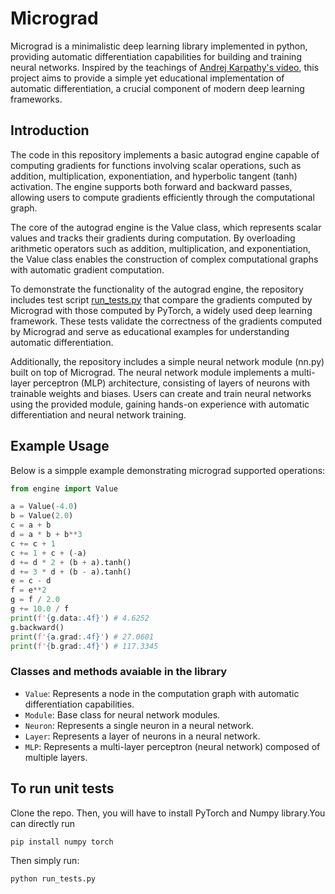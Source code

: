 # Micrograd

Micrograd is a minimalistic deep learning library implemented in python, providing automatic differentiation capabilities for building and training neural networks. Inspired by the teachings of [Andrej Karpathy's video](https://www.youtube.com/watch?v=VMj-3S1tku0&list=PLAqhIrjkxbuWI23v9cThsA9GvCAUhRvKZ&index=1), this project aims to provide a simple yet educational implementation of automatic differentiation, a crucial component of modern deep learning frameworks.

## Introduction

The code in this repository implements a basic autograd engine capable of computing gradients for functions involving scalar operations, such as addition, multiplication, exponentiation, and hyperbolic tangent (tanh) activation. The engine supports both forward and backward passes, allowing users to compute gradients efficiently through the computational graph.

The core of the autograd engine is the Value class, which represents scalar values and tracks their gradients during computation. By overloading arithmetic operators such as addition, multiplication, and exponentiation, the Value class enables the construction of complex computational graphs with automatic gradient computation.

To demonstrate the functionality of the autograd engine, the repository includes test script [run_tests.py](run_tests.py) that compare the gradients computed by Micrograd with those computed by PyTorch, a widely used deep learning framework. These tests validate the correctness of the gradients computed by Micrograd and serve as educational examples for understanding automatic differentiation.

Additionally, the repository includes a simple neural network module (nn.py) built on top of Micrograd. The neural network module implements a multi-layer perceptron (MLP) architecture, consisting of layers of neurons with trainable weights and biases. Users can create and train neural networks using the provided module, gaining hands-on experience with automatic differentiation and neural network training.

## Example Usage

Below is a simpple example demonstrating micrograd supported operations:
```python
from engine import Value

a = Value(-4.0)
b = Value(2.0)
c = a + b
d = a * b + b**3
c += c + 1
c += 1 + c + (-a)
d += d * 2 + (b + a).tanh()
d += 3 * d + (b - a).tanh()
e = c - d
f = e**2
g = f / 2.0
g += 10.0 / f
print(f'{g.data:.4f}') # 4.6252
g.backward()
print(f'{a.grad:.4f}') # 27.0601
print(f'{b.grad:.4f}') # 117.3345
```

### Classes and methods avaiable in the library

- `Value`: Represents a node in the computation graph with automatic differentiation capabilities.
- `Module`: Base class for neural network modules.
- `Neuron`: Represents a single neuron in a neural network.
- `Layer`: Represents a layer of neurons in a neural network.
- `MLP`: Represents a multi-layer perceptron (neural network) composed of multiple layers.

## To run unit tests

Clone the repo. Then, you will have to install PyTorch and Numpy library.You can directly run 
```bash
pip install numpy torch
``` 

Then simply run: 

```bash
python run_tests.py
```